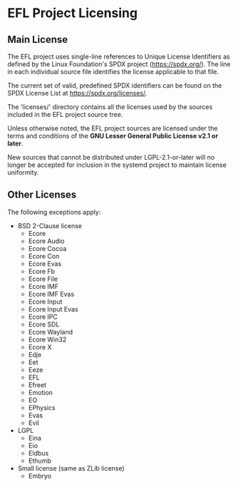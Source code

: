 # EFL Project Licensing

## Main License

The EFL project uses single-line references to Unique License Identifiers as
defined by the Linux Foundation's SPDX project (https://spdx.org/). The line in
each individual source file identifies the license applicable to that file.

The current set of valid, predefined SPDX identifiers can be found on the SPDX
License List at https://spdx.org/licenses/.

The 'licenses/' directory contains all the licenses used by the sources included in
the EFL project source tree.

Unless otherwise noted, the EFL project sources are licensed under the terms
and conditions of the **GNU Lesser General Public License v2.1 or later**.

New sources that cannot be distributed under LGPL-2.1-or-later will no longer
be accepted for inclusion in the systemd project to maintain license uniformity.

## Other Licenses

The following exceptions apply:
  * BSD 2-Clause license
    - Ecore
    - Ecore Audio
    - Ecore Cocoa
    - Ecore Con
    - Ecore Evas
    - Ecore Fb
    - Ecore File
    - Ecore IMF
    - Ecore IMF Evas
    - Ecore Input
    - Ecore Input Evas
    - Ecore IPC
    - Ecore SDL
    - Ecore Wayland
    - Ecore Win32
    - Ecore X
    - Edje
    - Eet
    - Eeze
    - EFL
    - Efreet
    - Emotion
    - EO
    - EPhysics
    - Evas
    - Evil
  * LGPL
    - Eina
    - Eio
    - Eldbus
    - Ethumb
  * Small license (same as ZLib license)
    - Embryo

